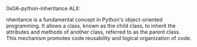 0x0A-python-inheritance ALX:

nheritance is a fundamental concept in Python's object-oriented programming. It allows a class, known as the child class, to inherit the attributes and methods of another class, referred to as the parent class. This mechanism promotes code reusability and logical organization of code.
